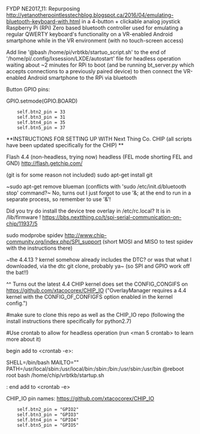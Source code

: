 FYDP NE2017_11: Repurposing http://yetanotherpointlesstechblog.blogspot.ca/2016/04/emulating-bluetooth-keyboard-with.html in a 4-button + clickable analog joystick Raspberry Pi (RPi) Zero based bluetooth controller used for emulating a regular QWERTY keyboard's functionality on a VR-enabled Android smartphone while in the VR environment (with no touch-screen access)

Add line '@bash /home/pi/vrbtkb/startuo_script.sh' to the end of '/home/pi/.config/lxsession/LXDE/autostart' file for headless operation waiting about ~2 minutes for RPi to boot (and be running bt_server.py which accepts connections to a previously paired device) to then connect the VR-enabled Android smartphone to the RPi via bluetooth

 Button GPIO pins:

GPIO.setmode(GPIO.BOARD)

		self.btn2_pin = 33
		self.btn3_pin = 31
		self.btn4_pin = 35
		self.btn5_pin = 37

**INSTRUCTIONS FOR SETTING UP WITH Next Thing Co. CHIP (all scripts have been updated specifically for the CHIP) **

Flash 4.4 (non-headless, trying now) headless (FEL mode shorting FEL and GND) http://flash.getchip.com/

(git is for some reason not included)
sudo apt-get install git

~sudo apt-get remove blueman (conflicts with 'sudo /etc/init.d/bluetooth stop' command?~ No, turns out I just forgot to use '&; at the end to run in a separate process, so remember to use '&'!

Did you try do install the device tree overlay in /etc/rc.local? It is in /lib/firmware !
https://bbs.nextthing.co/t/spi-serial-communication-on-chip/11937/5

sudo modprobe spidev  http://www.chip-community.org/index.php/SPI_support
(short MOSI and MISO to test spidev with the instructions there)

~the 4.4.13 ? kernel somehow already includes the DTC? or was that what I downloaded, via the dtc git clone, probably ya~ (so SPI and GPIO work off the bat!!)

^^ Turns out the latest 4.4 CHIP kernel does set the CONFIG_CONGIFS on https://github.com/xtacocorex/CHIP_IO
("OverlayManager requires a 4.4 kernel with the CONFIG_OF_CONFIGFS option enabled in the kernel config.")

#make sure to clone this repo as well as the CHIP_IO repo (following the install instructions there specifically for python2.7)

#Use crontab to allow for headless operation (run <man 5 crontab> to learn more about it)

begin add to <crontab -e>:

SHELL=/bin/bash
MAILTO=""
PATH=/usr/local/sbin:/usr/local/bin:/sbin:/bin:/usr/sbin:/usr/bin
@reboot root bash /home/chip/vrbtkb/startup.sh

: end add to <crontab -e>

CHIP_IO pin names: https://github.com/xtacocorex/CHIP_IO

		self.btn2_pin = "GPIO2"
		self.btn3_pin = "GPIO3"
		self.btn4_pin = "GPIO4"
		self.btn5_pin = "GPIO5"
